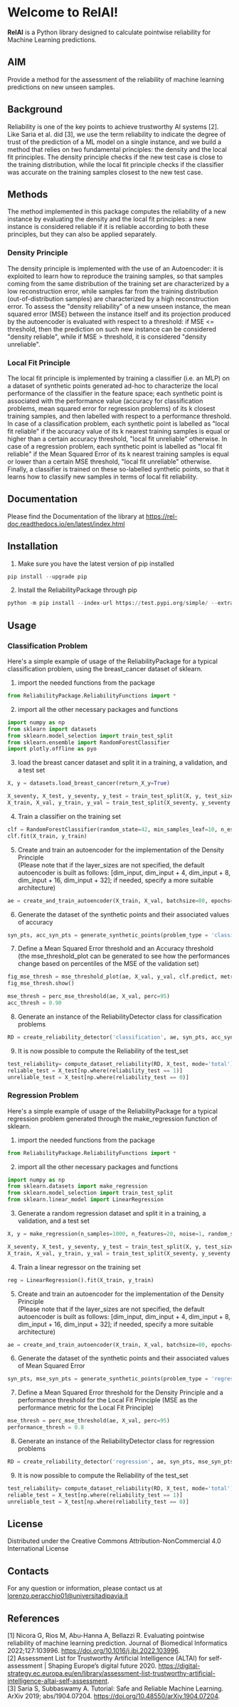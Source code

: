 # Welcome to RelAI!

**RelAI** is a Python library designed to calculate pointwise reliability for Machine Learning predictions.

## AIM

Provide a method for the assessment of the reliability of machine learning predictions on new unseen samples. 

## Background

Reliability is one of the key points to achieve trustworthy AI systems [2]. Like Saria et al. did [3], we use the term reliability to indicate the degree of trust of the prediction of a ML model on a single instance, and we build a method that relies on two fundamental principles: the density and the local fit principles. The density principle checks if the new test case is close to the training distribution, while the local fit principle checks if the classifier was accurate on the training samples closest to the new test case.

## Methods

The method implemented in this package computes the reliability of a new instance by evaluating the density and the local fit principles: a new instance is considered reliable if it is reliable according to both these principles, but they can also be applied separately.

### Density Principle

The density principle is implemented with the use of an Autoencoder: it is exploited to learn how to reproduce the training samples, so that samples coming from the same distribution of the training set are characterized by a low reconstruction error, while samples far from the training distribution (out-of-distribution samples) are characterized by a high reconstruction error. To assess the "density reliability" of a new unseen instance, the mean squared error (MSE) between the instance itself and its projection produced by the autoencoder is evaluated with respect to a threshold: if MSE <= threshold, then the prediction on such new instance can be considered "density reliable", while if MSE > threshold, it is considered "density unreliable". 

### Local Fit Principle

The local fit principle is implemented by training a classifier (i.e. an MLP) on a dataset of synthetic points generated ad-hoc to characterize the local performance of the classifier in the feature space; each synthetic point is associated with the performance value (accuracy for classification problems, mean squared error for regression problems) of its k closest training samples, and then labelled with respect to a performance threshold. 
In case of a classification problem, each synthetic point is labelled as "local fit reliable" if the accuracy value of its k nearest training samples is equal or higher than a certain accuracy threshold, "local fit unreliable" otherwise. 
In case of a regression problem, each synthetic point is labelled as "local fit reliable" if the Mean Squared Error of its k nearest training samples is equal or lower than a certain MSE threshold, "local fit unreliable" otherwise.
Finally, a classifier is trained on these so-labelled synthetic points, so that it learns how to classify new samples in terms of local fit reliability.

## Documentation

Please find the Documentation of the library at https://rel-doc.readthedocs.io/en/latest/index.html

## Installation

1. Make sure you have the latest version of pip installed  
~~~python  
pip install --upgrade pip  
~~~
2. Install the ReliabilityPackage through pip  
~~~python  
python -m pip install --index-url https://test.pypi.org/simple/ --extra-index-url https://pypi.org/simple ReliabilityPackage 
~~~

## Usage

### Classification Problem

Here's a simple example of usage of the ReliabilityPackage for a typical classification problem, using the breast_cancer dataset of sklearn.  
1. import the needed functions from the package
~~~python 
from ReliabilityPackage.ReliabilityFunctions import *
~~~
2. import all the other necessary packages and functions
~~~python 
import numpy as np
from sklearn import datasets
from sklearn.model_selection import train_test_split
from sklearn.ensemble import RandomForestClassifier
import plotly.offline as pyo
~~~
3. load the breast cancer dataset and split it in a training, a validation, and a test set
~~~python 
X, y = datasets.load_breast_cancer(return_X_y=True)

X_seventy, X_test, y_seventy, y_test = train_test_split(X, y, test_size=0.30, random_state=42)
X_train, X_val, y_train, y_val = train_test_split(X_seventy, y_seventy, test_size=0.30, random_state=42)
~~~
4. Train a classifier on the training set
~~~python 
clf = RandomForestClassifier(random_state=42, min_samples_leaf=10, n_estimators=100)
clf.fit(X_train, y_train)
~~~
5. Create and train an autoencoder for the implementation of the Density Principle  
(Please note that if the layer_sizes are not specified, the default autoencoder is built as follows: [dim_input, dim_input + 4, dim_input + 8, dim_input + 16, dim_input + 32]; if needed, specify a more suitable architecture)
~~~python 
ae = create_and_train_autoencoder(X_train, X_val, batchsize=80, epochs=1000)
~~~
6. Generate the dataset of the synthetic points and their associated values of accuracy
~~~python 
syn_pts, acc_syn_pts = generate_synthetic_points(problem_type = 'classification', predict_func=clf.predict, X_train=X_train, y_train=y_train, method='GN', k=5)
~~~
7. Define a Mean Squared Error threshold and an Accuracy threshold  
(the mse_threshold_plot can be generated to see how the performances change based on percentiles of the MSE of the validation set)
~~~python 
fig_mse_thresh = mse_threshold_plot(ae, X_val, y_val, clf.predict, metric = 'balanced_accuracy')
fig_mse_thresh.show()

mse_thresh = perc_mse_threshold(ae, X_val, perc=95)
acc_thresh = 0.90
~~~
8. Generate an instance of the ReliabilityDetector class for classification problems
~~~python 
RD = create_reliability_detector('classification', ae, syn_pts, acc_syn_pts, mse_thresh=mse_thresh, perf_thresh=acc_thresh, proxy_model="MLP")
~~~
9. It is now possible to compute the Reliability of the test_set
~~~python 
test_reliability= compute_dataset_reliability(RD, X_test, mode='total')
reliable_test = X_test[np.where(reliability_test == 1)]
unreliable_test = X_test[np.where(reliability_test == 0)]
~~~

### Regression Problem

Here's a simple example of usage of the ReliabilityPackage for a typical regression problem generated through the make_regression function of sklearn.  
1. import the needed functions from the package
~~~python 
from ReliabilityPackage.ReliabilityFunctions import *
~~~
2. import all the other necessary packages and functions
~~~python 
import numpy as np
from sklearn.datasets import make_regression
from sklearn.model_selection import train_test_split
from sklearn.linear_model import LinearRegression
~~~
3. Generate a random regression dataset and split it in a training, a validation, and a test set
~~~python 
X, y = make_regression(n_samples=1000, n_features=20, noise=1, random_state=42)

X_seventy, X_test, y_seventy, y_test = train_test_split(X, y, test_size=0.30, random_state=42)
X_train, X_val, y_train, y_val = train_test_split(X_seventy, y_seventy, test_size=0.30, random_state=42)
~~~
4. Train a linear regressor on the training set
~~~python 
reg = LinearRegression().fit(X_train, y_train)
~~~
5. Create and train an autoencoder for the implementation of the Density Principle  
(Please note that if the layer_sizes are not specified, the default autoencoder is built as follows: [dim_input, dim_input + 4, dim_input + 8, dim_input + 16, dim_input + 32]; if needed, specify a more suitable architecture)
~~~python 
ae = create_and_train_autoencoder(X_train, X_val, batchsize=80, epochs=1000)
~~~
6. Generate the dataset of the synthetic points and their associated values of Mean Squared Error
~~~python 
syn_pts, mse_syn_pts = generate_synthetic_points(problem_type = 'regression', predict_func=reg.predict, X_train=X_train, y_train=y_train, method='GN', k=5)
~~~
7. Define a Mean Squared Error threshold for the Density Principle and a performance threshold for the Local Fit Principle (MSE as the performance metric for the Local Fit Principle)
~~~python 
mse_thresh = perc_mse_threshold(ae, X_val, perc=95)
performance_thresh = 0.8
~~~
8. Generate an instance of the ReliabilityDetector class for regression problems
~~~python 
RD = create_reliability_detector('regression', ae, syn_pts, mse_syn_pts, mse_thresh=mse_thresh, perf_thresh=performance_thresh, proxy_model="MLP")
~~~
9. It is now possible to compute the Reliability of the test_set
~~~python 
test_reliability= compute_dataset_reliability(RD, X_test, mode='total')
reliable_test = X_test[np.where(reliability_test == 1)]
unreliable_test = X_test[np.where(reliability_test == 0)]
~~~

## License 

Distributed under the Creative Commons Attribution-NonCommercial 4.0 International License

## Contacts

For any question or information, please contact us at lorenzo.peracchio01@universitadipavia.it


## References
[1] Nicora G, Rios M, Abu-Hanna A, Bellazzi R. Evaluating pointwise reliability of machine learning prediction. Journal of Biomedical Informatics 2022;127:103996. https://doi.org/10.1016/j.jbi.2022.103996.  
[2]	Assessment List for Trustworthy Artificial Intelligence (ALTAI) for self-assessment | Shaping Europe’s digital future 2020. https://digital-strategy.ec.europa.eu/en/library/assessment-list-trustworthy-artificial-intelligence-altai-self-assessment.  
[3]	Saria S, Subbaswamy A. Tutorial: Safe and Reliable Machine Learning. ArXiv 2019; abs/1904.07204. https://doi.org/10.48550/arXiv.1904.07204.

